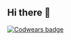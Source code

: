 ## Hi there 👋

[![Codwears badge](https://www.codewars.com/users/TimofeyOst/badges/large)](https://www.codewars.com/users/TimofeyOst)

<!--
**TimofeyOst/TimofeyOst** is a ✨ _special_ ✨ repository because its `README.md` (this file) appears on your GitHub profile.

Here are some ideas to get you started:

- 🔭 I’m currently working on ...
- 🌱 I’m currently learning ...
- 👯 I’m looking to collaborate on ...
- 🤔 I’m looking for help with ...
- 💬 Ask me about ...
- 📫 How to reach me: ...
- 😄 Pronouns: ...
- ⚡ Fun fact: ...
-->
